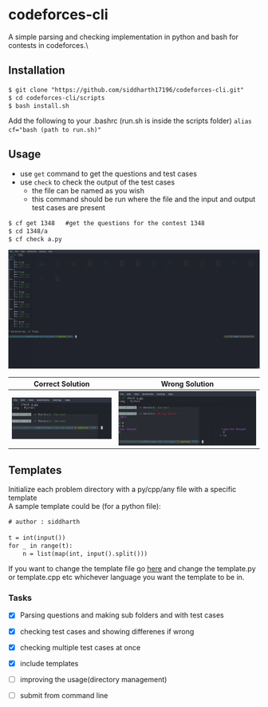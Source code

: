 # codeforces-cli
A simple parsing and checking implementation in python and bash for contests in codeforces.\

## Installation

```
$ git clone "https://github.com/siddharth17196/codeforces-cli.git"
$ cd codeforces-cli/scripts
$ bash install.sh

```
Add the following to your .bashrc (run.sh is inside the scripts folder)
`alias cf="bash (path to run.sh)"`

## Usage

- use `get` command to get the questions and test cases
- use `check` to check the output of the test cases
    - the file can be named as you wish
    - this command should be run where the file and the input and output test cases are present
```
$ cf get 1348   #get the questions for the contest 1348
$ cd 1348/a
$ cf check a.py
```

![directories](/images/tr.png)


Correct Solution                          | Wrong Solution
----------------                          | --------------
![Correct Solution](/images/cf_wrong.png) | ![Wrong Solution](/images/cf_correct.png)

## Templates

Initialize each problem directory with a py/cpp/any file with a specific template\
A sample template could be (for a python file):
```
# author : siddharth

t = int(input())
for _ in range(t):
    n = list(map(int, input().split()))
```
If you want to change the template file go [here](/scripts/templates) and change the template.py or template.cpp etc whichever language you want the template to be in.


### Tasks
- [x] Parsing questions and making sub folders and with test cases
- [x] checking test cases and showing differenes if wrong 
- [x] checking multiple test cases at once
- [x] include templates
- [ ] improving the usage(directory management)
- [ ] submit from command line

